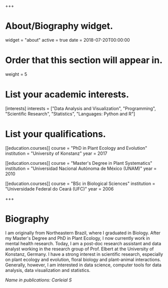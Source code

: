 +++
# About/Biography widget.
widget = "about"
active = true
date = 2018-07-20T00:00:00

# Order that this section will appear in.
weight = 5

# List your academic interests.
[interests]
  interests = ["Data Analysis and Visualization", "Programming", "Scientific Research", "Statistics", "Languages: Python and R"]

# List your qualifications.
[[education.courses]]
  course = "PhD in Plant Ecology and Evolution"
  institution = "University of Konstanz"
  year = 2017

[[education.courses]]
  course = "Master's Degree in Plant Systematics"
  institution = "Universidad Nacional Autónoma de México (UNAM)"
  year = 2010

[[education.courses]]
  course = "BSc in Biological Sciences"
  institution = "Universidade Federal do Ceará (UFC)"
  year = 2006

+++

# Biography

I am originally from Northeastern Brazil, where I graduated in Biology. After my Master's Degree and PhD in Plant Ecology, I now currently work in mental health research. Today, I am a post-doc research assistant and data analyst working in the research group of Prof. Elbert at the University of Konstanz, Germany. I have a strong interest in scientific research, especially on plant ecology and evolution, floral biology and plant-animal interactions. Generally, however, I am interested in data science, computer tools for data analysis, data visualization and statistics.

*Name in publications: Carleial S*
